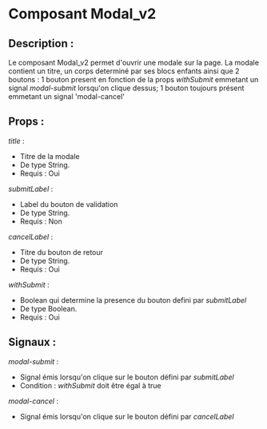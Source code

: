 # Composant Modal_v2

## Description :

Le composant Modal_v2 permet d'ouvrir une modale sur la page. La modale contient un titre, un corps determiné par ses blocs enfants ainsi que 2 boutons : 1 bouton present en fonction de la props *withSubmit* emmetant un signal *modal-submit* lorsqu'on clique dessus; 1 bouton toujours présent emmetant un signal 'modal-cancel'

## Props :

*title* : 

- Titre de la modale
- De type String.
- Requis : Oui

*submitLabel* : 

- Label du bouton de validation 
- De type String.
- Requis : Non

*cancelLabel* : 

- Titre du bouton de retour
- De type String.
- Requis : Oui

*withSubmit* : 

- Boolean qui determine la presence du bouton defini par *submitLabel*
- De type Boolean.
- Requis : Oui

## Signaux :

*modal-submit* :

- Signal émis lorsqu'on clique sur le bouton défini par *submitLabel*
- Condition : *withSubmit* doit être égal à true

*modal-cancel* :

- Signal émis lorsqu'on clique sur le bouton défini par *cancelLabel*
